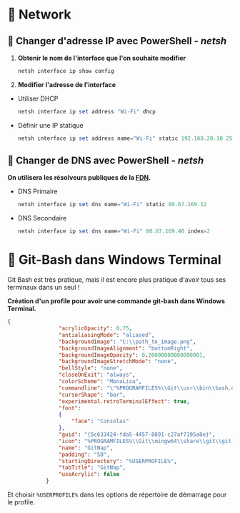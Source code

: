 # 🐳 Network

## 🥙 Changer d'adresse IP avec PowerShell - *netsh*

1. **Obtenir le nom de l'interface que l'on souhaite modifier**

    ```PowerShell
    netsh interface ip show config
    ```
2. **Modifier l'adresse de l'interface**

- Utiliser DHCP

    ```Powershell
    netsh interface ip set address "Wi-Fi" dhcp
    ```

- Définir une IP statique
    
    ```PowerShell
    netsh interface ip set address name="Wi-Fi" static 192.168.20.10 255.255.255.0 192.168.50.1
    ```

## 🌯 Changer de DNS avec PowerShell - *netsh*

**On utilisera les résolveurs publiques de la [FDN](https://www.fdn.fr/actions/dns/).**

- DNS Primaire

    ```PowerShell
    netsh interface ip set dns name="Wi-Fi" static 80.67.169.12
    ```

- DNS Secondaire

    ```PowerShell
    netsh interface ip set dns name="Wi-Fi" 80.67.169.40 index=2
    ```    

# 🐋 Git-Bash dans Windows Terminal

Git Bash est très pratique, mais il est encore plus pratique d'avoir tous ses terminaux dans un seul !

**Création d'un profile pour avoir une commande git-bash dans Windows Terminal.**

```json
{
                "acrylicOpacity": 0.75,
                "antialiasingMode": "aliased",
                "backgroundImage": "C:\\path_to_image.png",
                "backgroundImageAlignment": "bottomRight",
                "backgroundImageOpacity": 0.20000000000000001,
                "backgroundImageStretchMode": "none",
                "bellStyle": "none",
                "closeOnExit": "always",
                "colorScheme": "MonaLisa",
                "commandline": "\"%PROGRAMFILES%\\Git\\usr\\bin\\bash.exe\" --login -i -l",
                "cursorShape": "bar",
                "experimental.retroTerminalEffect": true,
                "font": 
                {
                    "face": "Consolas"
                },
                "guid": "{5c633424-fda5-4457-8891-c27af7195a8e}",
                "icon": "%PROGRAMFILES%\\Git\\mingw64\\share\\git\\git-for-windows.ico",
                "name": "GitNap",
                "padding": "50",
                "startingDirectory": "%USERPROFILE%",
                "tabTitle": "GitNap",
                "useAcrylic": false
            }
```

Et choisir `%USERPROFILE%` dans les options de répertoire de démarrage pour le profile.